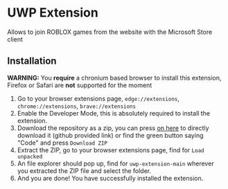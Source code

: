 # UWP Extension
Allows to join ROBLOX games from the website with the Microsoft Store client

## Installation
**WARNING:** You **require** a chronium based browser to install this extension, Firefox or Safari are **not** supported for the moment
1. Go to your browser extensions page, `edge://extensions`, `chrome://extensions`, `brave://extensions`
2. Enable the Developer Mode, this is absolutely required to install the extension.
3. Download the repository as a zip, you can press [on here](https://github.com/cerealwithmilk/uwp-extension/archive/refs/heads/main.zip) to directly download it (github provided link) or find the green button saying "Code" and press `Download ZIP`
4. Extract the ZIP, go to your browser extensions page, find for `Load unpacked`
5. An file explorer should pop up, find for `uwp-extension-main` wherever you extracted the ZIP file and select the folder.
6. And you are done! You have successfully installed the extension.
